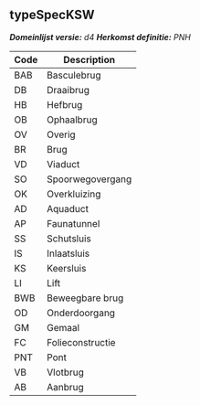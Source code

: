 ## typeSpecKSW

*__Domeinlijst versie:__ d4*
*__Herkomst definitie:__ PNH*

|__Code__ |__Description__	|
|	---	|	---	|
| BAB | Basculebrug |
| DB | Draaibrug |
| HB | Hefbrug |
| OB | Ophaalbrug |
| OV | Overig |
| BR | Brug |
| VD | Viaduct |
| SO | Spoorwegovergang |
| OK | Overkluizing |
| AD | Aquaduct |
| AP | Faunatunnel |
| SS | Schutsluis |
| IS | Inlaatsluis |
| KS | Keersluis |
| LI | Lift |
| BWB | Beweegbare brug |
| OD | Onderdoorgang |
| GM | Gemaal |
| FC | Folieconstructie |
| PNT | Pont |
| VB | Vlotbrug |
| AB | Aanbrug |
